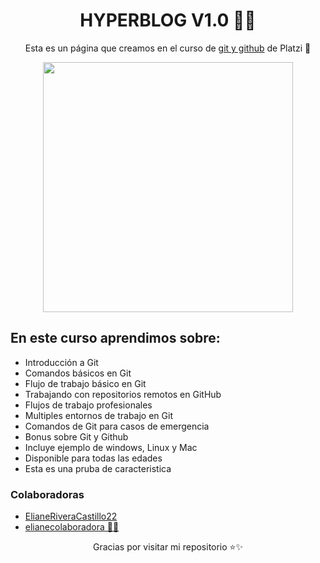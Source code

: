 <h1 align="center">
HYPERBLOG V1.0 👨‍💻
</h1>
<p align="center">
Esta es un página que creamos en el curso de <a href="https://platzi.com/cursos/git-github/">git y github</a> de Platzi 💚
</p>
<div align="center">
    <img  width="400" src="https://miro.medium.com/v2/resize:fit:1400/0*Ee8_fDi2QLEUB1GK">
</div>

<h2>En este curso aprendimos sobre:</h2>

<ul>
    <li>Introducción a Git</li>
    <li>Comandos básicos en Git</li>
    <li>Flujo de trabajo básico en Git</li>
    <li>Trabajando con repositorios remotos en GitHub</li>
    <li>Flujos de trabajo profesionales</li>
    <li>Multiples entornos de trabajo en Git</li>
    <li>Comandos de Git para casos de emergencia</li>
    <li>Bonus sobre Git y Github</li>
    <li>Incluye ejemplo de windows, Linux y Mac</li>
    <li>Disponible para todas las edades</li>
    <li>Esta es una pruba de caracteristica</li>
</ul>
<div>
    <h3>Colaboradoras</h3>
    <ul>
        <li><a href="https://github.com/ElianeRiveraCastillo22">ElianeRiveraCastillo22</a></li>
        <li><a href="https://github.com/elianecolaboradora">elianecolaboradora 🤯😂</a></li>
    </ul>
</div>
<p align="center">Gracias por visitar mi repositorio ⭐✨</p>